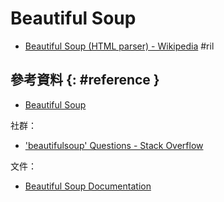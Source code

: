 # Beautiful Soup

  - [Beautiful Soup (HTML parser) - Wikipedia](https://en.wikipedia.org/wiki/Beautiful_Soup_(HTML_parser)) #ril

## 參考資料 {: #reference }

  - [Beautiful Soup](https://www.crummy.com/software/BeautifulSoup/)

社群：

  - ['beautifulsoup' Questions - Stack Overflow](https://stackoverflow.com/questions/tagged/beautifulsoup)

文件：

  - [Beautiful Soup Documentation](https://www.crummy.com/software/BeautifulSoup/bs4/doc/)
